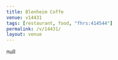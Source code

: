 ```yaml
---
title: Blenheim Coffe
venue: v14431
tags: [restaurant, food, "fhrs:414544"]
permalink: /v/14431/
layout: venue
---
```

null